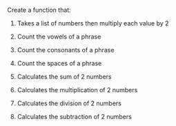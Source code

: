 Create a function that:


1. Takes a list of numbers then multiply each value by 2

2. Count the vowels of a phrase

3. Count the consonants of a phrase

4. Count the spaces of a phrase

5. Calculates the sum of 2 numbers

6. Calculates the multiplication of 2 numbers

7. Calculates the division of 2 numbers

7. Calculates the subtraction of 2 numbers
